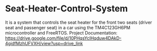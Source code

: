 # Seat-Heater-Control-System
It is a system that controls the seat heater for the front two seats (driver seat and passenger seat) in a car using the TM4C123GH6PM microcontroller and FreeRTOS.
Project Documentation: https://drive.google.com/file/d/10PHqsYcIHqduw4DAkD-4gidfMzhUFVXH/view?usp=drive_link
